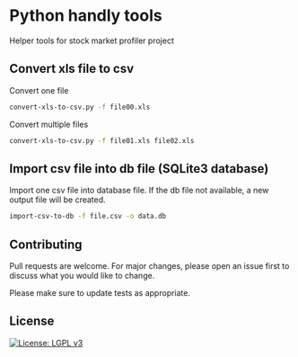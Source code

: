 # Python handly tools

Helper tools for stock market profiler project

## Convert xls file to csv

Convert one file

```bash
convert-xls-to-csv.py -f file00.xls
```

Convert multiple files

```bash
convert-xls-to-csv.py -f file01.xls file02.xls
```

## Import csv file into db file (SQLite3 database)

Import one csv file into database file. If the db file not available, a new output file will be created.

```bash
import-csv-to-db -f file.csv -o data.db
````

## Contributing
Pull requests are welcome. For major changes, please open an issue first to discuss what you would like to change.

Please make sure to update tests as appropriate.

## License
[![License: LGPL v3](https://img.shields.io/badge/License-LGPL%20v3-blue.svg)](https://www.gnu.org/licenses/lgpl-3.0)

